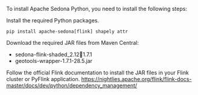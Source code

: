 <!--
 Licensed to the Apache Software Foundation (ASF) under one
 or more contributor license agreements.  See the NOTICE file
 distributed with this work for additional information
 regarding copyright ownership.  The ASF licenses this file
 to you under the Apache License, Version 2.0 (the
 "License"); you may not use this file except in compliance
 with the License.  You may obtain a copy of the License at

   http://www.apache.org/licenses/LICENSE-2.0

 Unless required by applicable law or agreed to in writing,
 software distributed under the License is distributed on an
 "AS IS" BASIS, WITHOUT WARRANTIES OR CONDITIONS OF ANY
 KIND, either express or implied.  See the License for the
 specific language governing permissions and limitations
 under the License.
 -->

To install Apache Sedona Python, you need to install the following steps:

Install the required Python packages.

```
pip install apache-sedona[flink] shapely attr
```

Download the required JAR files from Maven Central:

* sedona-flink-shaded_2.12:jar:1.7.1
* geotools-wrapper-1.7.1-28.5.jar

Follow the official Flink documentation to install the JAR files in your Flink cluster or PyFlink application.
https://nightlies.apache.org/flink/flink-docs-master/docs/dev/python/dependency_management/
